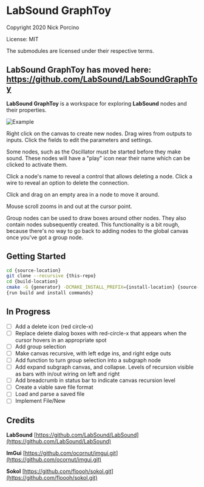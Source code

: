 
# LabSound GraphToy

Copyright 2020 Nick Porcino

License: MIT

The submodules are licensed under their respective terms.

## LabSound GraphToy has moved here: https://github.com/LabSound/LabSoundGraphToy

**LabSound GraphToy** is a workspace for exploring **LabSound** nodes and their properties.

![Example](resources/preview.png)

Right click on the canvas to create new nodes. Drag wires from outputs to inputs. 
Click the fields to edit the parameters and settings.

Some nodes, such as the Oscillator must be started before they make sound. 
These nodes will have a "play" icon near their name which can be clicked to activate them.

Click a node's name to reveal a control that allows deleting a node.
Click a wire to reveal an option to delete the connection.

Click and drag on an empty area in a node to move it around.

Mouse scroll zooms in and out at the cursor point.

Group nodes can be used to draw boxes around other nodes. They also contain nodes
subsequently created. This functionality is a bit rough, because there's no way to
go back to adding nodes to the global canvas once you've got a group node. 

## Getting Started

````sh
cd {source-location}
git clone --recursive {this-repo}
cd {build-location}
cmake -G {generator} -DCMAKE_INSTALL_PREFIX={install-location} {source-location}
{run build and install commands}
````

## In Progress

- [ ] Add a delete icon (red circle-x)
- [ ] Replace delete dialog boxes with red-circle-x that appears when the cursor hovers in an appropriate spot
- [ ] Add group selection
- [ ] Make canvas recursive, with left edge ins, and right edge outs
- [ ] Add function to turn group selection into a subgraph node
- [ ] Add expand subgraph canvas, and collapse. Levels of recursion visible as bars with in/out wiring on left and right
- [ ] Add breadcrumb in status bar to indicate canvas recursion level
- [ ] Create a viable save file format
- [ ] Load and parse a saved file
- [ ] Implement File/New

## Credits

**LabSound** [https://github.com/LabSound/LabSound](https://github.com/LabSound/LabSound)

**ImGui** [https://github.com/ocornut/imgui.git](https://github.com/ocornut/imgui.git)

**Sokol** [https://github.com/floooh/sokol.git](https://github.com/floooh/sokol.git)

